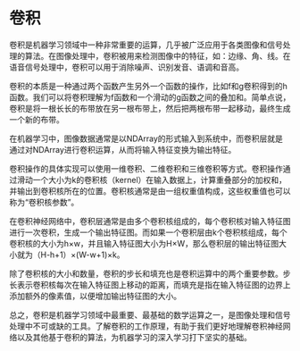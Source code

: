 # 卷积
卷积是机器学习领域中一种非常重要的运算，几乎被广泛应用于各类图像和信号处理的算法。在图像处理中，卷积被用来检测图像中的特征，如：边缘、角、线。在语音信号处理中，卷积可以用于消除噪声、识别发音、语调和音高。

卷积的本质是一种通过两个函数产生另外一个函数的操作，比如f和g卷积得到的h函数。我们可以将卷积理解为f函数和一个滑动的g函数之间的叠加和。简单点说，卷积是将一根长长的布带放在另一根布带上，然后把两根布带一起移动，最终生成一个新的布带。

在机器学习中，图像数据通常是以NDArray的形式输入到系统中，而卷积层就是通过对NDArray进行卷积运算，从而将输入特征变换为输出特征。

卷积操作的具体实现可以使用一维卷积、二维卷积和三维卷积等方式。卷积操作通过滑动一个大小为k的卷积核（kernel）在输入数据上，计算重叠部分的加权和，并输出到卷积核所在的位置。卷积核通常是由一组权重值构成，这些权重值也可以称为“卷积核参数”。

在卷积神经网络中，卷积层通常是由多个卷积核组成的，每个卷积核对输入特征图进行一次卷积，生成一个输出特征图。而如果一个卷积层由k个卷积核组成，每个卷积核的大小为h×w，并且输入特征图大小为H×W，那么卷积层的输出特征图大小就为（H-h+1）×(W-w+1)×k。

除了卷积核的大小和数量，卷积的步长和填充也是卷积运算中的两个重要参数。步长表示卷积核每次在输入特征图上移动的距离，而填充是指在输入特征图的边界上添加额外的像素值，以便增加输出特征图的大小。

总之，卷积是机器学习领域中最重要、最基础的数学运算之一，是图像处理和信号处理中不可或缺的工具。了解卷积的工作原理，有助于我们更好地理解卷积神经网络以及其他基于卷积的算法，为机器学习的深入学习打下坚实的基础。